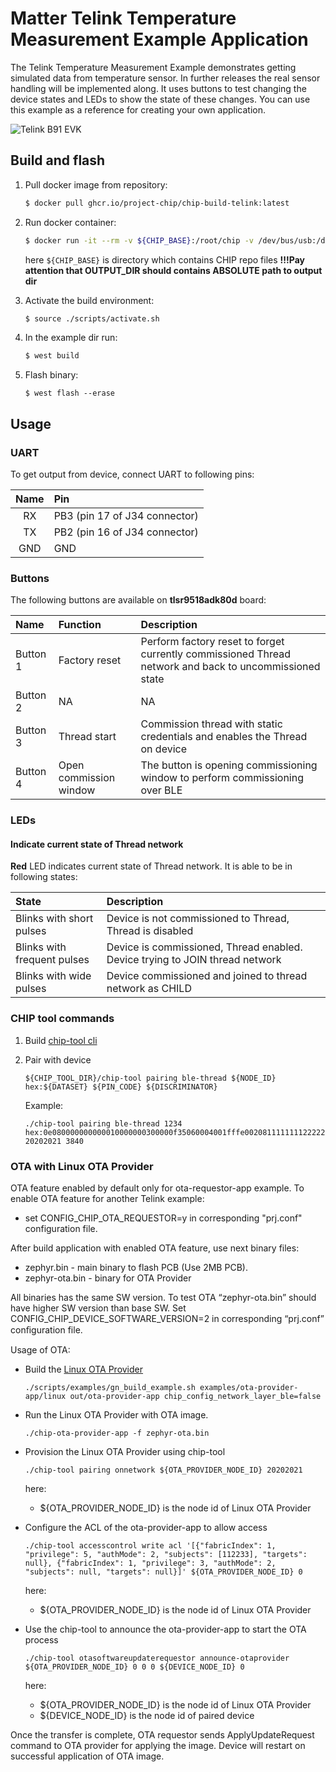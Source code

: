 # Matter Telink Temperature Measurement Example Application

The Telink Temperature Measurement Example demonstrates getting simulated data
from temperature sensor. In further releases the real sensor handling will be
implemented along. It uses buttons to test changing the device states and LEDs
to show the state of these changes. You can use this example as a reference for
creating your own application.

![Telink B91 EVK](http://wiki.telink-semi.cn/wiki/assets/Hardware/B91_Generic_Starter_Kit_Hardware_Guide/connection_chart.png)

## Build and flash

1. Pull docker image from repository:

    ```bash
    $ docker pull ghcr.io/project-chip/chip-build-telink:latest
    ```

1. Run docker container:

    ```bash
    $ docker run -it --rm -v ${CHIP_BASE}:/root/chip -v /dev/bus/usb:/dev/bus/usb --device-cgroup-rule "c 189:* rmw" ghcr.io/project-chip/chip-build-telink:latest
    ```

    here `${CHIP_BASE}` is directory which contains CHIP repo files **!!!Pay
    attention that OUTPUT_DIR should contains ABSOLUTE path to output dir**

1. Activate the build environment:

    ```bash
    $ source ./scripts/activate.sh
    ```

1. In the example dir run:

    ```bash
    $ west build
    ```

1. Flash binary:

    ```
    $ west flash --erase
    ```

## Usage

### UART

To get output from device, connect UART to following pins:

| Name | Pin                           |
| :--: | :---------------------------- |
|  RX  | PB3 (pin 17 of J34 connector) |
|  TX  | PB2 (pin 16 of J34 connector) |
| GND  | GND                           |

### Buttons

The following buttons are available on **tlsr9518adk80d** board:

| Name     | Function               | Description                                                                                            |
| :------- | :--------------------- | :----------------------------------------------------------------------------------------------------- |
| Button 1 | Factory reset          | Perform factory reset to forget currently commissioned Thread network and back to uncommissioned state |
| Button 2 | NA                     | NA                                                                                                     |
| Button 3 | Thread start           | Commission thread with static credentials and enables the Thread on device                             |
| Button 4 | Open commission window | The button is opening commissioning window to perform commissioning over BLE                           |

### LEDs

#### Indicate current state of Thread network

**Red** LED indicates current state of Thread network. It is able to be in
following states:

| State                       | Description                                                                  |
| :-------------------------- | :--------------------------------------------------------------------------- |
| Blinks with short pulses    | Device is not commissioned to Thread, Thread is disabled                     |
| Blinks with frequent pulses | Device is commissioned, Thread enabled. Device trying to JOIN thread network |
| Blinks with wide pulses     | Device commissioned and joined to thread network as CHILD                    |

### CHIP tool commands

1. Build
   [chip-tool cli](https://github.com/project-chip/connectedhomeip/blob/master/examples/chip-tool/README.md)

2. Pair with device

    ```
    ${CHIP_TOOL_DIR}/chip-tool pairing ble-thread ${NODE_ID} hex:${DATASET} ${PIN_CODE} ${DISCRIMINATOR}
    ```

    Example:

    ```
    ./chip-tool pairing ble-thread 1234 hex:0e080000000000010000000300000f35060004001fffe0020811111111222222220708fd61f77bd3df233e051000112233445566778899aabbccddeeff030e4f70656e54687265616444656d6f010212340410445f2b5ca6f2a93a55ce570a70efeecb0c0402a0fff8 20202021 3840
    ```

### OTA with Linux OTA Provider

OTA feature enabled by default only for ota-requestor-app example. To enable OTA
feature for another Telink example:

-   set CONFIG_CHIP_OTA_REQUESTOR=y in corresponding "prj.conf" configuration
    file.

After build application with enabled OTA feature, use next binary files:

-   zephyr.bin - main binary to flash PCB (Use 2MB PCB).
-   zephyr-ota.bin - binary for OTA Provider

All binaries has the same SW version. To test OTA “zephyr-ota.bin” should have
higher SW version than base SW. Set CONFIG_CHIP_DEVICE_SOFTWARE_VERSION=2 in
corresponding “prj.conf” conﬁguration file.

Usage of OTA:

-   Build the [Linux OTA Provider](../../ota-provider-app/linux)

    ```
    ./scripts/examples/gn_build_example.sh examples/ota-provider-app/linux out/ota-provider-app chip_config_network_layer_ble=false
    ```

-   Run the Linux OTA Provider with OTA image.

    ```
    ./chip-ota-provider-app -f zephyr-ota.bin
    ```

-   Provision the Linux OTA Provider using chip-tool

    ```
    ./chip-tool pairing onnetwork ${OTA_PROVIDER_NODE_ID} 20202021
    ```

    here:

    -   \${OTA_PROVIDER_NODE_ID} is the node id of Linux OTA Provider

-   Configure the ACL of the ota-provider-app to allow access

    ```
    ./chip-tool accesscontrol write acl '[{"fabricIndex": 1, "privilege": 5, "authMode": 2, "subjects": [112233], "targets": null}, {"fabricIndex": 1, "privilege": 3, "authMode": 2, "subjects": null, "targets": null}]' ${OTA_PROVIDER_NODE_ID} 0
    ```

    here:

    -   \${OTA_PROVIDER_NODE_ID} is the node id of Linux OTA Provider

-   Use the chip-tool to announce the ota-provider-app to start the OTA process

    ```
    ./chip-tool otasoftwareupdaterequestor announce-otaprovider ${OTA_PROVIDER_NODE_ID} 0 0 0 ${DEVICE_NODE_ID} 0
    ```

    here:

    -   \${OTA_PROVIDER_NODE_ID} is the node id of Linux OTA Provider
    -   \${DEVICE_NODE_ID} is the node id of paired device

Once the transfer is complete, OTA requestor sends ApplyUpdateRequest command to
OTA provider for applying the image. Device will restart on successful
application of OTA image.

